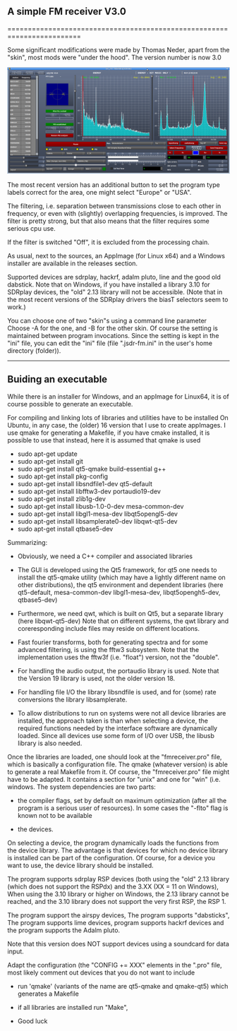 
A simple FM receiver V3.0
-------------------------

========================================================================

Some significant modifications were made by Thomas Neder, apart from the
"skin", most mods were "under the hood". 
The version number is now 3.0

![fm receiver](/fmreceiver.png?raw=true)

The most recent version has an additional button to set the program type
labels correct for the area, one might select "Europe"  or "USA".

The filtering, i.e. separation between transmissions close to each other
in frequency, or even with (slightly) overlapping frequencies,
is improved.
The filter is pretty strong, but that also means that the filter requires
some serious cpu use.

If the filter is switched "Off", it is excluded from the processing chain.

As usual, next to the sources, an AppImage (for Linux x64) and a Windows
installer are available in the releases section.

Supported devices are sdrplay, hackrf, adalm pluto, line and the good 
old dabstick. Note that on Windows, if you have installed a library 3.10
for SDRplay devices, the "old" 2.13 library will not be accessible.
(Note that in the most  recent versions of the SDRplay drivers the biasT selectors seem to work.)

You can choose  one of two "skin"s using a command line parameter
Choose -A for the one, and -B for the other skin. Of course the setting
is maintained between program invocations.
Since the setting is kept in the "ini" file, you can edit
the "ini" file (file ".jsdr-fm.ini"  in the user's home directory (folder)).


------------------------------------------------------------------------
Buiding an executable
------------------------------------------------------------------------

While there is an installer for Windows, and an appImage for Linux64,
it is of course possible to generate an executable.

For compiling and linking lots of libraries and utilities
have to be installed
On Ubuntu, in any case, the (older) 16 version that I use to
create appImages. I use qmake for generating a Makefile,
if you have cmake installed, it is possible to use that instead,
here it is assumed that qmake is used

- sudo apt-get update
- sudo apt-get install git
- sudo apt-get install qt5-qmake build-essential g++
- sudo apt-get install pkg-config
- sudo apt-get install libsndfile1-dev qt5-default
- sudo apt-get install libfftw3-dev portaudio19-dev 
- sudo apt-get install zlib1g-dev 
- sudo apt-get install libusb-1.0-0-dev mesa-common-dev
- sudo apt-get install libgl1-mesa-dev libqt5opengl5-dev
- sudo apt-get install libsamplerate0-dev libqwt-qt5-dev
- sudo apt-get install qtbase5-dev

Summarizing:

-  Obviously, we need a C++ compiler and associated libraries

-  The GUI is developed using the Qt5 framework, for qt5 one needs
to install the qt5-qmake utility (which may have a lightly different
name on other distributions), the qt5 environment and dependent
libraries (here qt5-default, mesa-common-dev libgl1-mesa-dev,
libqt5opengh5-dev, qtbase5-dev)

- Furthermore, we need qwt, which is built on Qt5, but a separate library
(here libqwt-qt5-dev)
Note that on different systems, the qwt library and coreresponding include 
files may reside on different locations.

- Fast fourier transforms, both for generating spectra and for some
advanced filtering, is using the fftw3 subsystem. Note that the 
implementation uses the fftw3f (i.e. "float") version, not the "double".

- For handling the audio output, the portaudio library is used. Note that
the Version 19 library is used, not the older version 18.

- For handling file I/O the library libsndfile is used, and for
(some) rate conversions the library libsamplerate.

- To allow distributions to run on systems were not all device
libraries are installed, the approach taken is than when selecting
a device, the required functions needed by the interface software
are dynamically loaded. Since all devices use some form
of I/O over USB, the libusb library is also needed.

Once the libraries are loaded, one should look at the "fmreceiver.pro"
file, which is basically a configuration file. The qmake (whatever
version) is able to generate a real Makefile from it.
Of course, the "fmreceiver.pro" file might have to be adapted.
It contains a section for "unix" and one for "win" (i.e. windows.
The system dependencies are two parts:

 - the compiler flags, set by default on maximum optimization (after
all the program is a serious user of resources). In some cases the
"-flto" flag is known not to be available

 - the devices.

On selecting a device, the program dynamically loads the functions
from the device  library. The advantage is that devices for which
no device library is installed can be part of the configuration.
Of course, for a device you want to use, the device library should
be installed.

The program supports sdrplay RSP devices
(both using the "old" 2.13 library (which does not support the RSPdx)
and the 3.XX (XX = 11 on Windows), When using the 3.10 library or
higher on Windows, the 2.13 library cannot be reached, and the 3.10
library does not support the very first RSP, the RSP 1.

The program support the airspy devices, The program supports "dabsticks",
The program supports lime devices, program supports hackrf devices and
the program supports the Adalm pluto.

Note that this version does NOT support devices using a soundcard
for data input.

 Adapt the configuration (the "CONFIG += XXX" elements in the
".pro" file, most likely comment out devices that you do not want
to include

- run 'qmake' (variants of the name are qt5-qmake and qmake-qt5)
which generates a Makefile

- if all libraries are installed run "Make",


-
    Good luck

